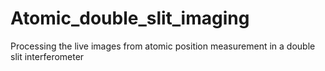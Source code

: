 # Atomic_double_slit_imaging
Processing the live images from atomic position measurement in a double slit interferometer
